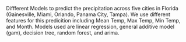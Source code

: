 Diffferent Models to predict the precipitation across five cities in Florida (Gainesville, Miami, Orlando, Panama City, Tampa). 
We use different features for this predicition including Mean Temp, Max Temp, Min Temp, and Month.
Models used are linear regression, general additive model (gam),  decision tree, random forest, and arima.

